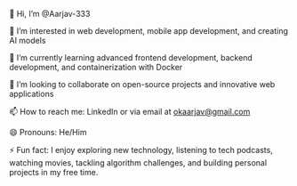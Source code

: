 

👋 Hi, I’m @Aarjav-333

👀 I’m interested in web development, mobile app development, and creating AI models

🌱 I’m currently learning advanced frontend development, backend development, and containerization with Docker

💞️ I’m looking to collaborate on open-source projects and innovative web applications

📫 How to reach me: LinkedIn or via email at okaarjav@gmail.com

😄 Pronouns: He/Him

⚡ Fun fact: I enjoy exploring new technology, listening to tech podcasts, watching movies, tackling algorithm challenges, and building personal projects in my free time.

